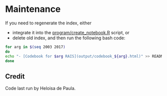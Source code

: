 # Maintenance

If you need to regenerate the index, either

- integrate it into the [program/create_notebook.R](program/create_notebook.R) script, or
- delete old index, and then run the following bash code:

```bash
for arg in $(seq 2003 2017)
do 
echo "- [Codebook for $arg RAIS](output/codebook_${arg}.html)" >> README.md
done
```

## Credit

Code last run by Heloisa de Paula.
